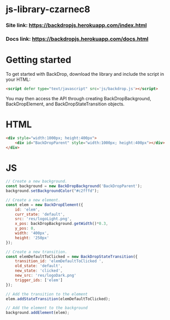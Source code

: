 # js-library-czarnec8

### Site link: https://backdropjs.herokuapp.com/index.html

### Docs link: https://backdropjs.herokuapp.com/docs.html

# Getting started
To get started with BackDrop, download the library and include the script in your HTML:

```html
<script defer type="text/javascript" src='js/backdrop.js'></script>
```

You may then access the API through creating BackDropBackground, BackDropElement, and BackDropStateTransition objects.

# HTML
```html
<div style="width:1000px; height:400px">
	<div id="BackDropParent" style="width:1000px; height:400px"></div>
</div>
```

# JS
```javascript
// Create a new background.
const background = new BackDropBackground('BackDropParent');
background.setBackgroundColor("#c2fffd");

// Create a new element.
const elem = new BackDropElement({
	id: 'elem',
	curr_state: 'default',
	src: 'res/logoLight.png',
	x_pos: backDropBackground.getWidth()*0.3,
	y_pos: 0,
	width: '400px',
	height: '250px'
});

// Create a new transition.
const elemDefaultToClicked = new BackDropStateTransition({
	transition_id: 'elemDefaultToClicked ', 
	old_state: 'default', 
	new_state: 'clicked',
	new_src: 'res/logoDark.png'
	trigger_ids: ['elem']
});

// Add the transition to the element
elem.addStateTransition(elemDefaultToClicked);

// Add the element to the background
background.addElement(elem);
```


